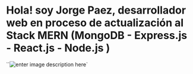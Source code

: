 # Hola! soy Jorge Paez, desarrollador web en proceso de actualización al Stack MERN (MongoDB - Express.js -  React.js - Node.js )
``![enter image description here](https://c.tenor.com/NOYF3f82b_gAAAAC/programmer.gif)`
